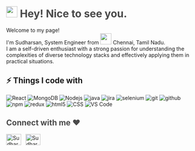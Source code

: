 <h1 style="color: #4a4a4a"><img src="https://cdn0.iconfinder.com/data/icons/remoji-soft-1/512/emoji-hello-happy-smile.png" width="30" /> Hey! Nice to see you.</h1>

<p>Welcome to my page! </br> I'm Sudharsan, System Engineer from&nbsp;<img src="https://rb.gy/n65dd" style="width: 30px; height: 30px; line-height: 1"/>&nbsp;Chennai, Tamil Nadu.</b> 
<br/>I am a self-driven enthusiast with a strong passion for understanding the complexities of diverse technology stacks and effectively applying them in practical situations.</p>

## ⚡ Things I code with

<p>
  <img alt="React" src="https://img.shields.io/badge/-React-45b8d8?style=flat-square&logo=react&logoColor=white" />
<img alt="MongoDB" src="https://img.shields.io/badge/-MongoDB-13aa52?style=flat-square&logo=mongodb&logoColor=white" />
  <img alt="Nodejs" src="https://img.shields.io/badge/-Nodejs-43853d?style=flat-square&logo=Node.js&logoColor=white" />
  <img alt="java" src="https://img.shields.io/badge/java-%23ED8B00.svg?style=flat-square&logo=openjdk&logoColor=white" />
  <img alt="jira" src="https://img.shields.io/badge/Jira-0052CC?style=flat-square&logo=Jira&logoColor=white" />
  <img alt="selenium" src="https://img.shields.io/badge/-selenium-CB02A?style=flat-square&logo=selenium&logoColor=white" />
<img alt="git" src="https://img.shields.io/badge/-Git-F05032?style=flat-square&logo=git&logoColor=white" />
  <img alt="github" src="https://img.shields.io/badge/GitHub-100000?style=flat-square&logo=github&logoColor=white" />
 <img alt="npm" src="https://img.shields.io/badge/-NPM-CB3837?style=flat-square&logo=npm&logoColor=white" />
  <img alt="redux" src="https://img.shields.io/badge/Redux-593D88?style=flat-square&logo=redux&logoColor=white" />
  <img alt="html5" src="https://img.shields.io/badge/-HTML5-E34F26?style=flat-square&logo=html5&logoColor=white" />
   <img alt="CSS" src="https://img.shields.io/badge/-CSS-764ABC?style=flat-square&logo=CSS3&logoColor=white" />
  <img alt="VS Code" src="https://img.shields.io/badge/-VS_Code-007ACC?style=flat-square&logo=visual-studio-code&logoColor=white" /> 
</p>

<h2 align="left" style="color: #4a4a4a">Connect with me ❤️</h2>
<p align="left">
<a href="mailto:ssudharsan210@gmail.com" target="_blank"><img align="center" src="https://upload.wikimedia.org/wikipedia/commons/thumb/7/7e/Gmail_icon_%282020%29.svg/200px-Gmail_icon_%282020%29.svg.png" alt="Sudharsan_S" height="30" width="40" /></a> &nbsp;
<a href="https://www.linkedin.com/in/sudharsan21/" target="_blank"><img align="center" src="https://raw.githubusercontent.com/rahuldkjain/github-profile-readme-generator/master/src/images/icons/Social/linked-in-alt.svg" alt="Sudharsan_S" height="30" width="40" /></a>
</p>
